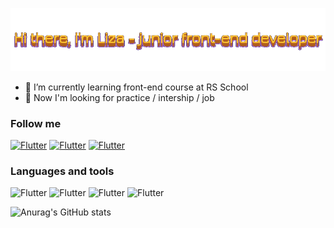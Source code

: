  ![Header](https://github.com/Lizaveta01/Lizaveta01/blob/main/assets/2.gif)



- 🌱 I’m currently learning front-end course at RS School
- 🔭 Now I'm looking for practice / intership / job


### Follow me
[![Flutter](https://img.shields.io/badge/-LinkedIn-0045CB?style=for-the-badge&logo=LinkedIn&&logoColor=0000000)](https://www.linkedin.com/in/lizaveta-petrova-4b1991220/)
[![Flutter](https://img.shields.io/badge/-telegram-027AE9?style=for-the-badge&logo=Telegram&&logoColor=0000000)](https://tlgg.ru/its_magellan)
[![Flutter](https://img.shields.io/badge/-gmail-EB1D00?style=for-the-badge&logo=Gmail&&logoColor=FFFFFF)](mailto:goldgalider@gmail.com)

### Languages and tools
![Flutter](https://img.shields.io/badge/-javascript-000000?style=for-the-badge&logo=javascript&&logoColor=0000000)
![Flutter](https://img.shields.io/badge/-typescript-000000?style=for-the-badge&logo=typescript&&logoColor=0000000)
![Flutter](https://img.shields.io/badge/-wordpress-000000?style=for-the-badge&logo=wordpress&&logoColor=0000000)
![Flutter](https://img.shields.io/badge/-react-000000?style=for-the-badge&logo=react&&logoColor=0000000)

![Anurag's GitHub stats](https://github-readme-stats.vercel.app/api?username=Lizaveta01&theme=highcontrast&show_icons=true)